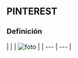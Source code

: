 
## **PINTEREST**



### **Definición**



|  |  |  ![foto](https://github.com/RobertoNobleMaestro/SMX2-M8UF1A1-Pinterest-2010-TemaExpuesto-RobertoNobleMaestro/blob/main/unnamed.png) |
| ---  | --- | 

